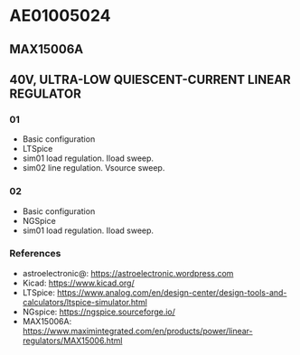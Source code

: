 # AE01005024

## MAX15006A

## 40V, ULTRA-LOW QUIESCENT-CURRENT LINEAR REGULATOR

### 01

- Basic configuration
- LTSpice
- sim01 load regulation. Iload sweep.
- sim02 line regulation. Vsource sweep.

### 02

- Basic configuration
- NGSpice
- sim01 load regulation. Iload sweep.

### References

- astroelectronic@: https://astroelectronic.wordpress.com
- Kicad: https://www.kicad.org/
- LTSpice: https://www.analog.com/en/design-center/design-tools-and-calculators/ltspice-simulator.html
- NGspice: https://ngspice.sourceforge.io/
- MAX15006A: https://www.maximintegrated.com/en/products/power/linear-regulators/MAX15006.html
